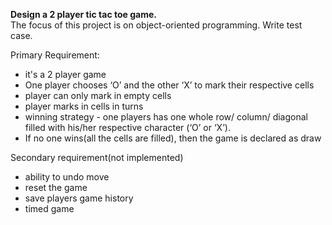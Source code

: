 
<h><b>Design a 2 player tic tac toe game.</b></h></br>
The focus of this project is on object-oriented programming.
Write test case.

Primary Requirement:
- it's a 2 player game
- One player chooses ‘O’ and the other ‘X’ to mark their respective cells
- player can only mark in empty cells
- player marks in cells in turns
- winning strategy - one players has one whole row/ column/ diagonal filled with his/her respective character (‘O’ or ‘X’).
- If no one wins(all the cells are filled), then the game is declared as draw

Secondary requirement(not implemented)
- ability to undo move
- reset the game
- save players game history
- timed game
